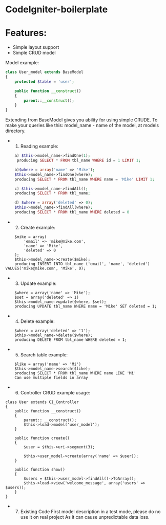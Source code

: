CodeIgniter-boilerplate
=======================

# Features:

* Simple layout support
* Simple CRUD model

Model example:

```php
class User_model extends BaseModel
{
    protected $table = 'user';

    public function __construct()
    {
        parent::__construct();
    }
}
```


Extending from BaseModel gives you ability for using simple CRUDE. To make your queries like this:
	model_name - name of the model, at models directory.
	
* 1) Reading example:

```php
	a) $this->model_name->findOne(1);
	 producing SELECT * FROM tbl_name WHERE id = 1 LIMIT 1;

	b)$where = array('name' => 'Mike');
	$this->model_name->findOne(where);
	producing SELECT * FROM tbl_name WHERE name = 'Mike' LIMIT 1;

	c) $this->model_name->findAll();
	producing SELECT * FROM tbl_name;

	d) $where = array('deleted' => 0);
	$this->model_name->findAll(where);
	producing SELECT * FROM tbl_name WHERE deleted = 0
```

* 2) Create example:

```
	$mike = array(
		'email' => 'mike@mike.com',
		'name' => 'Mike',
		'deleted' => 0
	);
	$this->model_name->create($mike);
	producing INSERT INTO tbl_name ('email', 'name', 'deleted') VALUES('mike@mike.com', 'Mike', 0);
```

* 3) Update example:

```
	$where = array('name' => 'Mike');
	$set = array('deleted' => 1)
	$this->model_name->update($where, $set);
	producing UPDATE tbl_name WHERE name = 'Mike' SET deleted = 1;
```

* 4) Delete example:

```
	$where = array('deleted' => '1');
	$this->model_name->delete($where);
	producing DELETE FROM tbl_name WHERE deleted = 1;
```

* 5) Search table example:

```
	$like = array('name' => 'Mi')
	$this->model_name->search($like);
	producing SELECT * FROM tbl_name WHERE name LIKE 'Mi'
	Can use multiple fields in array
```

* 6) Controller CRUD example usage:

```
class User extends CI_Controller
{
    public function __construct()
    {
        parent:: __construct();
        $this->load->model('user_model');
    }

    public function create()
    {
        $user = $this->uri->segment(3);

        $this->user_model->create(array('name' => $user));
    }

    public function show()
    {
        $users = $this->user_model->findAll()->ToArray();
        $this->load->view('welcome_message', array('users' => $users)); 
    }
}
```

* 7) Existing Code First model description in a test mode, please do no use it on real project
As it can cause unpredictable data loss.
